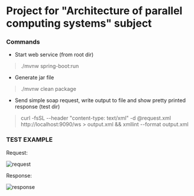 # Project for "Architecture of parallel computing systems" subject

### Commands ###
* Start web service (from root dir)
>  ./mvnw spring-boot:run
* Generate jar file 
> ./mvnw clean package
* Send simple soap request, write output to file and show pretty printed response (test dir)
> curl -fsSL --header "content-type: text/xml" -d @request.xml http://localhost:9090/ws > output.xml && xmllint --format output.xml


### TEST EXAMPLE ###
Request:

![request](https://i.postimg.cc/NMC4C4dz/carbon-7.png)

Response:

![response](https://i.postimg.cc/vTj0Tz9V/carbon-6.png)